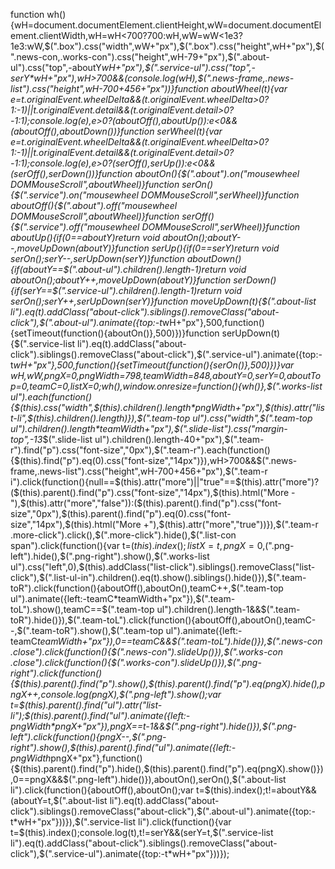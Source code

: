 function wh(){wH=document.documentElement.clientHeight,wW=document.documentElement.clientWidth,wH=wH<700?700:wH,wW=wW<1e3?1e3:wW,$(".box").css("width",wW+"px"),$(".box").css("height",wH+"px"),$(".news-con,.works-con").css("height",wH-79+"px"),$(".about-ul").css("top",-aboutY*wH+"px"),$(".service-ul").css("top",-serY*wH+"px"),wH>700&&(console.log(wH),$(".news-frame,.news-list").css("height",wH-700+456+"px"))}function aboutWheel(t){var e=t.originalEvent.wheelDelta&&(t.originalEvent.wheelDelta>0?1:-1)||t.originalEvent.detail&&(t.originalEvent.detail>0?-1:1);console.log(e),e>0?(aboutOff(),aboutUp()):e<0&&(aboutOff(),aboutDown())}function serWheel(t){var e=t.originalEvent.wheelDelta&&(t.originalEvent.wheelDelta>0?1:-1)||t.originalEvent.detail&&(t.originalEvent.detail>0?-1:1);console.log(e),e>0?(serOff(),serUp()):e<0&&(serOff(),serDown())}function aboutOn(){$(".about").on("mousewheel DOMMouseScroll",aboutWheel)}function serOn(){$(".service").on("mousewheel DOMMouseScroll",serWheel)}function aboutOff(){$(".about").off("mousewheel DOMMouseScroll",aboutWheel)}function serOff(){$(".service").off("mousewheel DOMMouseScroll",serWheel)}function aboutUp(){if(0==aboutY)return void aboutOn();aboutY--,moveUpDown(aboutY)}function serUp(){if(0==serY)return void serOn();serY--,serUpDown(serY)}function aboutDown(){if(aboutY==$(".about-ul").children().length-1)return void aboutOn();aboutY++,moveUpDown(aboutY)}function serDown(){if(serY==$(".service-ul").children().length-1)return void serOn();serY++,serUpDown(serY)}function moveUpDown(t){$(".about-list li").eq(t).addClass("about-click").siblings().removeClass("about-click"),$(".about-ul").animate({top:-t*wH+"px"},500,function(){setTimeout(function(){aboutOn()},500)})}function serUpDown(t){$(".service-list li").eq(t).addClass("about-click").siblings().removeClass("about-click"),$(".service-ul").animate({top:-t*wH+"px"},500,function(){setTimeout(function(){serOn()},500)})}var wH,wW,pngX=0,pngWidth=798,teamWidth=848,aboutY=0,serY=0,aboutTop=0,teamC=0,listX=0;wh(),window.onresize=function(){wh()},$(".works-list ul").each(function(){$(this).css("width",$(this).children().length*pngWidth+"px"),$(this).attr("list-li",$(this).children().length)}),$(".team-top ul").css("width",$(".team-top ul").children().length*teamWidth+"px"),$(".slide-list").css("margin-top",-13*$(".slide-list ul").children().length-40+"px"),$(".team-r").find("p").css("font-size","0px"),$(".team-r").each(function(){$(this).find("p").eq(0).css("font-size","14px")}),wH>700&&$(".news-frame,.news-list").css("height",wH-700+456+"px"),$(".team-r i").click(function(){null==$(this).attr("more")||"true"==$(this).attr("more")?($(this).parent().find("p").css("font-size","14px"),$(this).html("More -"),$(this).attr("more","false")):($(this).parent().find("p").css("font-size","0px"),$(this).parent().find("p").eq(0).css("font-size","14px"),$(this).html("More +"),$(this).attr("more","true"))}),$(".team-r .more-click").click(),$(".more-click").hide(),$(".list-con span").click(function(){var t=$(this).index();listX=t,pngX=0,$(".png-left").hide(),$(".png-right").show(),$(".works-list ul").css("left",0),$(this).addClass("list-click").siblings().removeClass("list-click"),$(".list-ul-in").children().eq(t).show().siblings().hide()}),$(".team-toR").click(function(){aboutOff(),aboutOn(),teamC++,$(".team-top ul").animate({left:-teamC*teamWidth+"px"}),$(".team-toL").show(),teamC==$(".team-top ul").children().length-1&&$(".team-toR").hide()}),$(".team-toL").click(function(){aboutOff(),aboutOn(),teamC--,$(".team-toR").show(),$(".team-top ul").animate({left:-teamC*teamWidth+"px"}),0==teamC&&$(".team-toL").hide()}),$(".news-con .close").click(function(){$(".news-con").slideUp()}),$(".works-con .close").click(function(){$(".works-con").slideUp()}),$(".png-right").click(function(){$(this).parent().find("p").show(),$(this).parent().find("p").eq(pngX).hide(),pngX++,console.log(pngX),$(".png-left").show();var t=$(this).parent().find("ul").attr("list-li");$(this).parent().find("ul").animate({left:-pngWidth*pngX+"px"}),pngX==t-1&&$(".png-right").hide()}),$(".png-left").click(function(){pngX--,$(".png-right").show(),$(this).parent().find("ul").animate({left:-pngWidth*pngX+"px"},function(){$(this).parent().find("p").hide(),$(this).parent().find("p").eq(pngX).show()}),0==pngX&&$(".png-left").hide()}),aboutOn(),serOn(),$(".about-list li").click(function(){aboutOff(),aboutOn();var t=$(this).index();t!=aboutY&&(aboutY=t,$(".about-list li").eq(t).addClass("about-click").siblings().removeClass("about-click"),$(".about-ul").animate({top:-t*wH+"px"}))}),$(".service-list li").click(function(){var t=$(this).index();console.log(t),t!=serY&&(serY=t,$(".service-list li").eq(t).addClass("about-click").siblings().removeClass("about-click"),$(".service-ul").animate({top:-t*wH+"px"}))});
